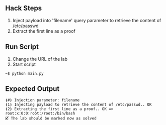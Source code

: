 ## Hack Steps

1. Inject payload into 'filename' query parameter to retrieve the content of /etc/passwd 
2. Extract the first line as a proof


## Run Script

1. Change the URL of the lab
2. Start script

```
~$ python main.py
```

## Expected Output

```
⦗#⦘ Injection parameter: filename
⦗1⦘ Injecting payload to retrieve the content of /etc/passwd.. OK
⦗2⦘ Extracting the first line as a proof.. OK => root:x:0:0:root:/root:/bin/bash
🗹 The lab should be marked now as solved
```
